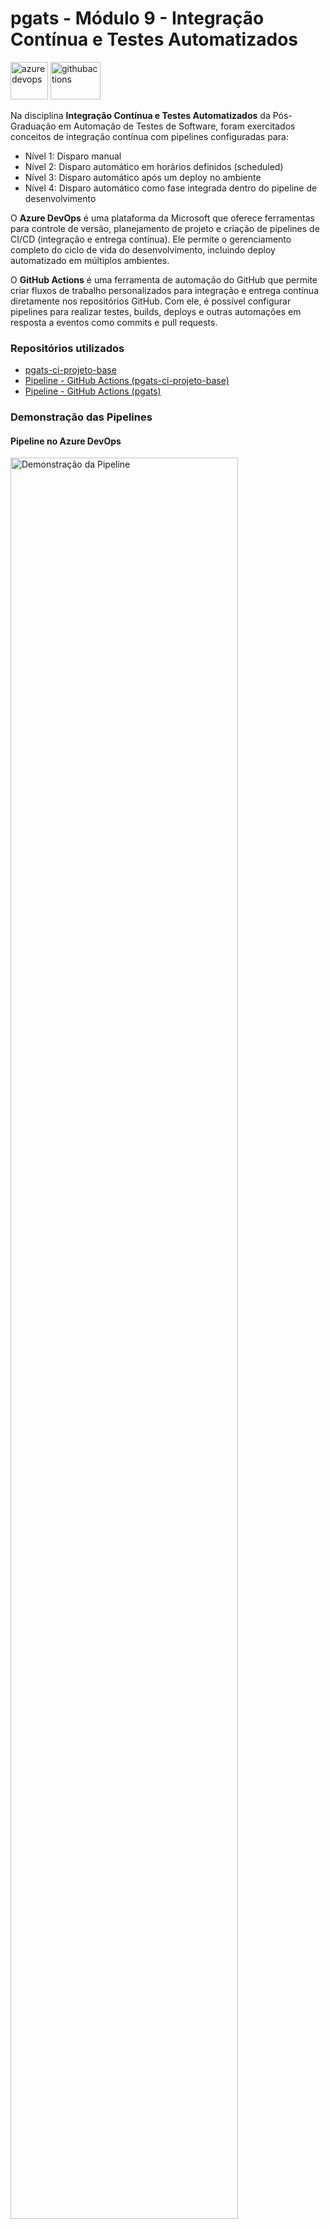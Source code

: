 # pgats - Módulo 9 - Integração Contínua e Testes Automatizados

<p align="left">
<a href="https://azure.microsoft.com/pt-br/products/devops" target="_blank" rel="noreferrer"> <img src="https://github.com/user-attachments/assets/491bb04e-8cc9-44a4-a6eb-194224a3333a" alt="azuredevops" width="60" height="60"/></a>
<a href="https://github.com/features/actions" target="_blank" rel="noreferrer"> <img src="https://github.com/user-attachments/assets/c185fd3b-4411-4596-ab72-6f2c740f4bf8" alt="githubactions" width="80" height="60"/></a> 
</p>

Na disciplina **Integração Contínua e Testes Automatizados** da Pós-Graduação em Automação de Testes de Software, foram exercitados conceitos de integração contínua com pipelines configuradas para:
- Nível 1: Disparo manual
- Nível 2: Disparo automático em horários definidos (scheduled)
- Nível 3: Disparo automático após um deploy no ambiente
- Nível 4: Disparo automático como fase integrada dentro do pipeline de desenvolvimento

O **Azure DevOps** é uma plataforma da Microsoft que oferece ferramentas para controle de versão, planejamento de projeto e criação de pipelines de CI/CD (integração e entrega contínua). Ele permite o gerenciamento completo do ciclo de vida do desenvolvimento, incluindo deploy automatizado em múltiplos ambientes.

O **GitHub Actions** é uma ferramenta de automação do GitHub que permite criar fluxos de trabalho personalizados para integração e entrega contínua diretamente nos repositórios GitHub. Com ele, é possível configurar pipelines para realizar testes, builds, deploys e outras automações em resposta a eventos como commits e pull requests.

### Repositórios utilizados
- [pgats-ci-projeto-base](https://github.com/marcoslott/pgats-ci-projeto-base)
- [Pipeline - GitHub Actions (pgats-ci-projeto-base)](https://github.com/marcoslott/pgats-ci-projeto-base/actions)
- [Pipeline - GitHub Actions (pgats)](https://github.com/marcoslott/pgats/actions)

### Demonstração das Pipelines
#### Pipeline no Azure DevOps
<img src="https://github.com/user-attachments/assets/e06f05a9-507c-4b9d-9865-aceeaecbb70b" alt="Demonstração da Pipeline" width="85%">

#### Pipeline no GitHub Actions
<img src="https://github.com/user-attachments/assets/00f815ad-b73a-4d15-b54e-e14cf6968e32" alt="Demonstração da Pipeline" width="85%">